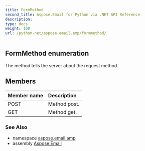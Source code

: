 ```yaml
---
title: FormMethod
second_title: Aspose.Email for Python via .NET API Reference
description: 
type: docs
weight: 160
url: /python-net/aspose.email.amp/formmethod/
---
```


## FormMethod enumeration

The method tells the server about the request method.

## Members
| Member name | Description |
| :- | :- |
|POST|Method post.|
|GET|Method get.|

### See Also

* namespace [aspose.email.amp](/email/python-net/aspose.email.amp/)
* assembly [Aspose.Email](/email/python-net/)

